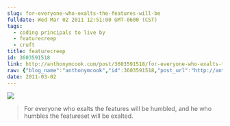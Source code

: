 ```yaml
---
slug: for-everyone-who-exalts-the-features-will-be
fulldate: Wed Mar 02 2011 12:51:00 GMT-0600 (CST)
tags:
  - coding principals to live by
  - featurecreep
  - cruft
title: featurecreep
id: 3603591518
link: http://anthonymcook.com/post/3603591518/for-everyone-who-exalts-the-features-will-be
raw: {"blog_name":"anthonymcook","id":3603591518,"post_url":"http://anthonymcook.com/post/3603591518/for-everyone-who-exalts-the-features-will-be","slug":"for-everyone-who-exalts-the-features-will-be","type":"photo","date":"2011-03-02 18:51:00 GMT","timestamp":1299091860,"state":"published","format":"html","reblog_key":"rin8e1Da","tags":["coding principals to live by","featurecreep","cruft"],"short_url":"http://tmblr.co/Z8I8zx3Mod5U","summary":"For everyone who exalts the features will be humbled, and he who humbles the featureset will be exalted.\n\n \n    p.p1 {margin:...","recommended_source":null,"recommended_color":null,"highlighted":[],"note_count":6,"source_url":"http://augustdecember.com/","source_title":"augustdecember.com","caption":"<p class=\"p1\">For everyone who exalts the <b>features</b> will be <span class=\"s1\">humbled</span>, and he who <b>humbles</b> the featureset will be <span class=\"s1\">exalted</span>.</p>\n\n<p><style type=\"text/css\">\n    p.p1 {margin: 0.0px 0.0px 0.0px 0.0px; font: 96.0px 'Hoefler Text'; color: #333333}\n    span.s1 {color: #ff4184}\n  </style></p>","reblog":{"tree_html":"","comment":"<p class=\"p1\">For everyone who exalts the <b>features</b> will be <span class=\"s1\">humbled</span>, and he who <b>humbles</b> the featureset will be <span class=\"s1\">exalted</span>.</p>\n\n<p><style type=\"text/css\">\n    p.p1 {margin: 0.0px 0.0px 0.0px 0.0px; font: 96.0px 'Hoefler Text'; color: #333333}\n    span.s1 {color: #ff4184}\n  </style></p>"},"trail":[{"blog":{"name":"anthonymcook","active":true,"theme":{"avatar_shape":"circle","background_color":"#FAFAFA","body_font":"Helvetica Neue","header_bounds":"","header_image":"https://secure.assets.tumblr.com/images/default_header/optica_pattern_05.png?_v=671444c5f47705cce40d8aefd23df3b1","header_image_focused":"https://secure.assets.tumblr.com/images/default_header/optica_pattern_05_focused_v3.png?_v=671444c5f47705cce40d8aefd23df3b1","header_image_scaled":"https://secure.assets.tumblr.com/images/default_header/optica_pattern_05_focused_v3.png?_v=671444c5f47705cce40d8aefd23df3b1","header_stretch":true,"link_color":"#529ECC","show_avatar":true,"show_description":true,"show_header_image":true,"show_title":true,"title_color":"#444444","title_font":"Gibson","title_font_weight":"bold"}},"post":{"id":"3603591518"},"content_raw":"<p class=\"p1\">For everyone who exalts the <b>features</b> will be <span class=\"s1\">humbled</span>, and he who <b>humbles</b> the featureset will be <span class=\"s1\">exalted</span>.</p>\n\n<p><style type=\"text/css\">\n    p.p1 {margin: 0.0px 0.0px 0.0px 0.0px; font: 96.0px 'Hoefler Text'; color: #333333}\n    span.s1 {color: #ff4184}\n  </style></p>","content":"<p>For everyone who exalts the <b>features</b> will be humbled, and he who <b>humbles</b> the featureset will be exalted.</p>\n\n<p>\n    p.p1 {margin: 0.0px 0.0px 0.0px 0.0px; font: 96.0px 'Hoefler Text'; color: #333333}\n    span.s1 {color: #ff4184}\n  </p>","is_current_item":true,"is_root_item":true}],"image_permalink":"http://anthonymcook.com/image/3603591518","photos":[{"caption":"","alt_sizes":[{"url":"http://36.media.tumblr.com/tumblr_lhg1pqPWiu1qfucqto1_1280.png","width":1280,"height":988},{"url":"http://41.media.tumblr.com/tumblr_lhg1pqPWiu1qfucqto1_500.png","width":500,"height":386},{"url":"http://36.media.tumblr.com/tumblr_lhg1pqPWiu1qfucqto1_400.png","width":400,"height":309},{"url":"http://41.media.tumblr.com/tumblr_lhg1pqPWiu1qfucqto1_250.png","width":250,"height":193},{"url":"http://36.media.tumblr.com/tumblr_lhg1pqPWiu1qfucqto1_100.png","width":100,"height":77},{"url":"http://40.media.tumblr.com/tumblr_lhg1pqPWiu1qfucqto1_75sq.png","width":75,"height":75}],"original_size":{"url":"http://36.media.tumblr.com/tumblr_lhg1pqPWiu1qfucqto1_1280.png","width":1280,"height":988}}],"title":"For everyone who exalts the features will be humbled, and he who humbles the featureset will be exalted.","body":"<img src=\"http://36.media.tumblr.com/tumblr_lhg1pqPWiu1qfucqto1_1280.png\">\n\n<p><style type=\"text/css\">\n    p.p1 {margin: 0.0px 0.0px 0.0px 0.0px; font: 96.0px 'Hoefler Text'; color: #333333}\n    span.s1 {color: #ff4184}\n  </style></p>"}
date: 2011-03-02
---
```



![](http://36.media.tumblr.com/tumblr_lhg1pqPWiu1qfucqto1_1280.png)

> For everyone who exalts the features will be humbled, and he who humbles the featureset will be exalted.
